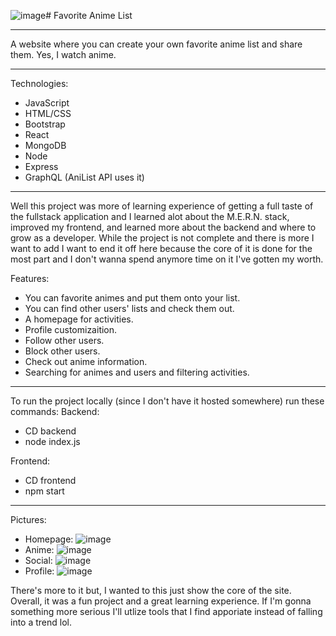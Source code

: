![image](https://github.com/user-attachments/assets/218f14d1-8fe6-4c2a-b1ab-2ff2a651fb83)# Favorite Anime List
_________________________

A website where you can create your own favorite anime list and share them.
Yes, I watch anime. 
_________________________ 

Technologies:
- JavaScript
- HTML/CSS
- Bootstrap
- React
- MongoDB
- Node
- Express
- GraphQL (AniList API uses it)

_________________________

Well this project was more of learning experience of getting a full taste of the fullstack application and I learned alot about the M.E.R.N. stack,
improved my frontend, and learned more about the backend and where to grow as a developer. While the project is not complete and there is more I want to add
I want to end it off here because the core of it is done for the most part and I don't wanna spend anymore time on it I've gotten my worth. 

Features:
- You can favorite animes and put them onto your list.
- You can find other users' lists and check them out.
- A homepage for activities.
- Profile customizaition. 
- Follow other users.
- Block other users.
- Check out anime information.
- Searching for animes and users and filtering activities.
_________________________

To run the project locally (since I don't have it hosted somewhere) run these commands:
Backend:
- CD backend
- node index.js

Frontend:
- CD frontend
- npm start
_________________________

Pictures: 
- Homepage: ![image](https://github.com/user-attachments/assets/afd3f0fa-5e77-4187-8e57-10b3c52b7359)
- Anime: ![image](https://github.com/user-attachments/assets/39b68e43-f4ff-4601-a5fb-7fb3edd35b20)
- Social: ![image](https://github.com/user-attachments/assets/1111b258-b7cb-46e2-894e-5b0549f4e0b8)
- Profile: ![image](https://github.com/user-attachments/assets/b61f7aab-b971-475b-97ec-fe07f6272ddf)

There's more to it but, I wanted to this just show the core of the site. Overall, it was a fun project and a great learning experience.
If I'm gonna something more serious I'll utlize tools that I find apporiate instead of falling into a trend lol.





  
